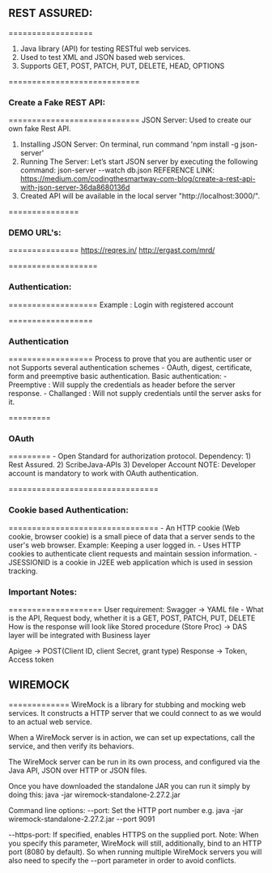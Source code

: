 ## REST ASSURED:
==================
1) Java library (API) for testing RESTful web services.
2) Used to test XML and JSON based web services.
3) Supports GET, POST, PATCH, PUT, DELETE, HEAD, OPTIONS

============================
### Create a Fake REST API:
============================
JSON Server: Used to create our own fake Rest API.
1) Installing JSON Server: 
	On terminal, run command 'npm install -g json-server'
2) Running The Server: 
	Let’s start JSON server by executing the following command: json-server --watch db.json
REFERENCE LINK: https://medium.com/codingthesmartway-com-blog/create-a-rest-api-with-json-server-36da8680136d
3) Created API will be available in the local server "http://localhost:3000/".

===============
### DEMO URL's:
===============
https://reqres.in/
http://ergast.com/mrd/

===================
### Authentication:
===================
Example : Login with registered account

==================
### Authentication
==================
Process to prove that you are authentic user or not
Supports several authentication schemes - OAuth, digest, certificate, form and preemptive basic authentication.
Basic authentication:
	- Preemptive : Will supply the credentials as header before the server response.
	- Challanged : Will not supply credentials until the server asks for it.
	
=========
### OAuth
=========
 	- Open Standard for authorization protocol.
 Dependency:
 	1) Rest Assured.
 	2) ScribeJava-APIs
 	3) Developer Account
 NOTE: Developer account is mandatory to work with OAuth authentication.
 
================================
### Cookie based Authentication:
================================
 	- An HTTP cookie (Web cookie, browser cookie) is a small piece of data that a server sends to the user's web browser.
 	Example: Keeping a user logged in.
 	- Uses HTTP cookies to authenticate client requests and maintain session information.
 	- JSESSIONID is a cookie in J2EE web application which is used in session tracking.
 	
### Important Notes:
====================
User requirement: Swagger -> YAML file - What is the API, Request body, whether it is a GET, POST, PATCH, PUT, DELETE
	How is the response will look like
Stored procedure (Store Proc) -> DAS layer will be integrated with Business layer

Apigee -> POST(Client ID, client Secret, grant type) Response -> Token, Access token

## WIREMOCK
=============
WireMock is a library for stubbing and mocking web services. It constructs a HTTP server that we could connect to as we would to an actual web service.

When a WireMock server is in action, we can set up expectations, call the service, and then verify its behaviors.

The WireMock server can be run in its own process, and configured via the Java API, JSON over HTTP or JSON files.

Once you have downloaded the standalone JAR you can run it simply by doing this:
java -jar wiremock-standalone-2.27.2.jar

Command line options:
--port: Set the HTTP port number e.g. java -jar wiremock-standalone-2.27.2.jar --port 9091

--https-port: If specified, enables HTTPS on the supplied port. Note: When you specify this parameter, WireMock will still, additionally, bind to an HTTP port (8080 by default). So when running multiple WireMock servers you will also need to specify the --port parameter in order to avoid conflicts.
